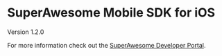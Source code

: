 SuperAwesome Mobile SDK for iOS
===============================

Version 1.2.0

For more information check out the [SuperAwesome Developer Portal](http://developers.superawesome.tv/docs/iossdk).
